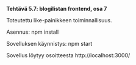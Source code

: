 **Tehtävä 5.7: blogilistan frontend, osa 7**

Toteutettu like-painikkeen toiminnallisuus.

Asennus:
    npm install

Sovelluksen käynnistys:
    npm start

Sovellus löytyy osoitteesta http://localhost:3000/



